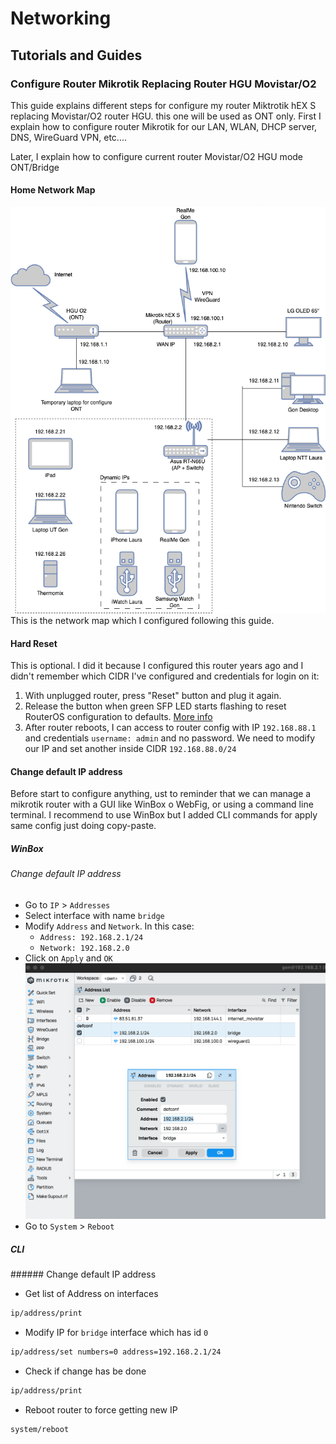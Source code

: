 # Networking


## Tutorials and Guides

### Configure Router Mikrotik Replacing Router HGU Movistar/O2
This guide explains different steps for configure my router Miktrotik hEX S replacing Movistar/O2 router HGU. this one will be used as ONT only.
First I explain how to configure router Mikrotik for our LAN, WLAN, DHCP server, DNS, WireGuard VPN, etc....

Later, I explain how to configure current router Movistar/O2 HGU mode ONT/Bridge
#### Home Network Map
![Home Network Map](./images/home_network.png "Home Network Map")
This is the network map which I configured following this guide.

#### Hard Reset
This is optional. I did it because I configured this router years ago and I didn't remember which CIDR I've configured and credentials for login on it:
1. With unplugged router, press "Reset" button and plug it again.
2. Release the button when green SFP LED starts flashing to reset RouterOS configuration to defaults. [More info](https://help.mikrotik.com/docs/spaces/UM/pages/18350173/hEX+S#hEXS-Powering)
3. After router reboots, I can access to router config with IP `192.168.88.1` and credentials `username: admin` and no password. We need to modify our IP and set another inside CIDR `192.168.88.0/24`

#### Change default IP address
Before start to configure anything, ust to reminder that we can manage a mikrotik router with a GUI like WinBox o WebFig, or using a command line terminal.
I recommend to use WinBox but I added CLI commands for apply same config just doing copy-paste.


##### WinBox
###### Change default IP address
- Go to `IP` > `Addresses`
- Select interface with name `bridge`
- Modify `Address` and `Network`. In this case:
    - `Address: 192.168.2.1/24`
    - `Network: 192.168.2.0`
- Click on `Apply` and `OK`
![Setting default IP](./images/change_default_IP.png)
- Go to `System` > `Reboot`

##### CLI
###### Change default IP address

* Get list of Address on interfaces
```bash
ip/address/print
```

* Modify IP for `bridge` interface which has id `0`
```bash
ip/address/set numbers=0 address=192.168.2.1/24
```

* Check if change has be done
```bash
ip/address/print
```

* Reboot router to force getting new IP
```bash
system/reboot
```